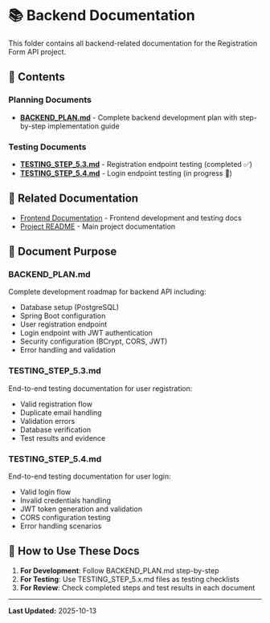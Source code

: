 # 📚 Backend Documentation

This folder contains all backend-related documentation for the Registration Form API project.

## 📁 Contents

### Planning Documents
- **[BACKEND_PLAN.md](BACKEND_PLAN.md)** - Complete backend development plan with step-by-step implementation guide

### Testing Documents
- **[TESTING_STEP_5.3.md](TESTING_STEP_5.3.md)** - Registration endpoint testing (completed ✅)
- **[TESTING_STEP_5.4.md](TESTING_STEP_5.4.md)** - Login endpoint testing (in progress 🔄)

## 🔗 Related Documentation
- [Frontend Documentation](../../frontend/docs/) - Frontend development and testing docs
- [Project README](../../README.md) - Main project documentation

## 📝 Document Purpose

### BACKEND_PLAN.md
Complete development roadmap for backend API including:
- Database setup (PostgreSQL)
- Spring Boot configuration
- User registration endpoint
- Login endpoint with JWT authentication
- Security configuration (BCrypt, CORS, JWT)
- Error handling and validation

### TESTING_STEP_5.3.md
End-to-end testing documentation for user registration:
- Valid registration flow
- Duplicate email handling
- Validation errors
- Database verification
- Test results and evidence

### TESTING_STEP_5.4.md
End-to-end testing documentation for user login:
- Valid login flow
- Invalid credentials handling
- JWT token generation and validation
- CORS configuration testing
- Error handling scenarios

## 🎯 How to Use These Docs

1. **For Development**: Follow BACKEND_PLAN.md step-by-step
2. **For Testing**: Use TESTING_STEP_5.x.md files as testing checklists
3. **For Review**: Check completed steps and test results in each document

---

**Last Updated:** 2025-10-13
